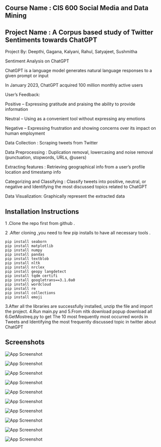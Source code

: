 
## Course Name : CIS 600 Social Media and Data Mining
## Project Name : A Corpus based study of Twitter Sentiments towards ChatGPT
Project By: Deepthi, Gagana, Kalyani, Rahul, Satyajeet, Sushmitha


Sentiment Analysis on ChatGPT

ChatGPT is a language model generates natural language responses to a given prompt or input​

In January 2023, ChatGPT acquired 100 million monthly active users​

User’s Feedback:​

Positive – Expressing gratitude and praising the ability to provide information​

Neutral – Using as a convenient tool without expressing any emotions​

Negative – Expressing frustration and showing concerns over its impact on human employment

Data Collection : Scraping tweets from Twitter

Data Preprocessing : Duplication removal, lowercasing and noise removal (punctuation, stopwords, URLs, @users)

Extracting features : Retrieving geographical info from a user’s profile location and timestamp info

Categorizing and Classifying : Classify tweets into positive, neutral, or negative and Identifying the most discussed topics related to ChatGPT

Data Visualization: Graphically represent the extracted data

## Installation Instructions

1 .Clone the repo first from github .

2 .After cloning ,you need to few pip installs to have all necessary tools .

    pip install seaborn
    pip install matplotlib
    pip install numpy 
    pip install pandas 
    pip install textblob
    pip install nltk
    pip install nrclex
    pip install geopy langdetect
    pip install tqdm certifi 
    pip install googletrans==3.1.0a0
    pip install wordcloud
    pip install re
    pip install collections
    pip install emoji
    
    
    
3.After all the libraries are successfully installed, unzip the file and import the project. 
4.Run main.py and 
5.From nltk download popup download all
6.GetMostreq.py to get The 10 most frequently most occurred words in Tweets and Identifying the most frequently discussed topic in twitter about ChatGPT


 





## Screenshots

![App Screenshot](https://github.com/satyajeetkrjha/smdmsyracuse/blob/master/Top10cCountries.png)

![App Screenshot](https://github.com/satyajeetkrjha/smdmsyracuse/blob/master/CountrySpecSenti.png)

![App Screenshot](https://github.com/satyajeetkrjha/smdmsyracuse/blob/master/Top5Neg.png)

![App Screenshot](https://github.com/satyajeetkrjha/smdmsyracuse/blob/master/Top5Neutral.png)

![App Screenshot](https://github.com/satyajeetkrjha/smdmsyracuse/blob/master/Top5Pos.png)

![App Screenshot](https://github.com/satyajeetkrjha/smdmsyracuse/blob/master/overallsentiment.png)

![App Screenshot](https://github.com/satyajeetkrjha/smdmsyracuse/blob/master/AllWordCloud.png)

![App Screenshot](https://github.com/satyajeetkrjha/smdmsyracuse/blob/master/NegWordCloud.png)

![App Screenshot](https://github.com/satyajeetkrjha/smdmsyracuse/blob/master/PosWordCloud.png)

![App Screenshot](https://github.com/satyajeetkrjha/smdmsyracuse/blob/master/Screenshot%202023-04-28%20at%207.41.56%20PM.png)

